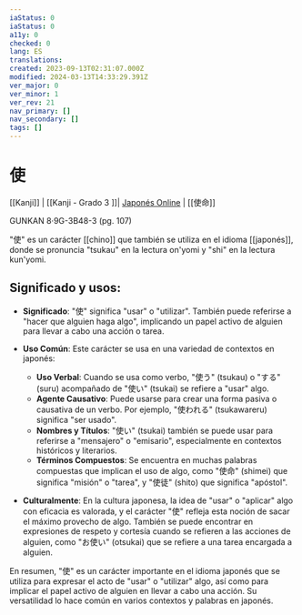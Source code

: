 ```yaml
---
iaStatus: 0
iaStatus: 0
a11y: 0
checked: 0
lang: ES
translations: 
created: 2023-09-13T02:31:07.000Z
modified: 2024-03-13T14:33:29.391Z
ver_major: 0
ver_minor: 1
ver_rev: 21
nav_primary: []
nav_secondary: []
tags: []
---
```

# 使

[[Kanji]] | [[Kanji - Grado 3 ]]| [Japonés Online](http://japonesonline.com/kanjis/busqueda/?s=%E4%BD%BF&x=0&y=0) | [[使命]]

GUNKAN 8·9G-3B48-3 (pg. 107)

"使" es un carácter [[chino]] que también se utiliza en el idioma [[japonés]], donde se pronuncia "tsukau" en la lectura on'yomi y "shi" en la lectura kun'yomi. 

## Significado y usos:

- **Significado**: "使" significa "usar" o "utilizar". También puede referirse a "hacer que alguien haga algo", implicando un papel activo de alguien para llevar a cabo una acción o tarea.
    
- **Uso Común**: Este carácter se usa en una variedad de contextos en japonés:
    
    - **Uso Verbal**: Cuando se usa como verbo, "使う" (tsukau) o "する" (suru) acompañado de "使い" (tsukai) se refiere a "usar" algo.
    - **Agente Causativo**: Puede usarse para crear una forma pasiva o causativa de un verbo. Por ejemplo, "使われる" (tsukawareru) significa "ser usado".
    - **Nombres y Títulos**: "使い" (tsukai) también se puede usar para referirse a "mensajero" o "emisario", especialmente en contextos históricos y literarios.
    - **Términos Compuestos**: Se encuentra en muchas palabras compuestas que implican el uso de algo, como "使命" (shimei) que significa "misión" o "tarea", y "使徒" (shito) que significa "apóstol".
- **Culturalmente**: En la cultura japonesa, la idea de "usar" o "aplicar" algo con eficacia es valorada, y el carácter "使" refleja esta noción de sacar el máximo provecho de algo. También se puede encontrar en expresiones de respeto y cortesía cuando se refieren a las acciones de alguien, como "お使い" (otsukai) que se refiere a una tarea encargada a alguien.
    

En resumen, "使" es un carácter importante en el idioma japonés que se utiliza para expresar el acto de "usar" o "utilizar" algo, así como para implicar el papel activo de alguien en llevar a cabo una acción. Su versatilidad lo hace común en varios contextos y palabras en japonés.